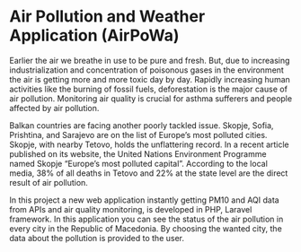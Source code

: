 # Air Pollution and Weather Application (AirPoWa)

Earlier the air we breathe in use to be pure and fresh. But, due to increasing industrialization and concentration of poisonous gases in the environment the air is getting more and more toxic day by day. Rapidly increasing human activities like the burning of fossil fuels, deforestation is the major cause of air pollution. Monitoring air quality is crucial for asthma sufferers and people affected by air pollution.  

Balkan countries are facing another poorly tackled issue. Skopje, Sofia, Prishtina, and Sarajevo are on the list of Europe’s most polluted cities. Skopje, with nearby Tetovo, holds the unflattering record. In a recent article published on its website, the United Nations Environment Programme named Skopje “Europe’s most polluted capital”. According to the local media, 38% of all deaths in Tetovo and 22% at the state level are the direct result of air pollution.  

In this project  a new web application instantly getting PM10 and AQI data from APIs and air quality monitoring, is developed in PHP, Laravel framework. In this application you can see the status of the air pollution in every city in the Republic of Macedonia. By choosing the wanted city, the data about the pollution is provided to the user.
